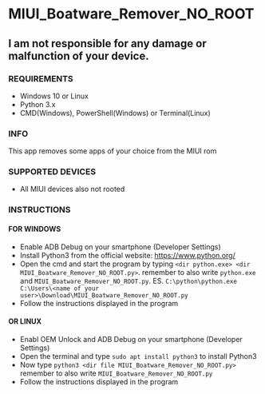 # MIUI_Boatware_Remover_NO_ROOT
## I am not responsible for any damage or malfunction of your device.
### REQUIREMENTS
- Windows 10 or Linux
- Python 3.x
- CMD(Windows), PowerShell(Windows) or Terminal(Linux)
### INFO
This app removes some apps of your choice from the MIUI rom
### SUPPORTED DEVICES
- All MIUI devices also not rooted
### INSTRUCTIONS
#### FOR WINDOWS
- Enable ADB Debug on your smartphone (Developer Settings)
- Install Python3 from the official website: https://www.python.org/
- Open the cmd and start the program by typing `<dir python.exe> <dir MIUI_Boatware_Remover_NO_ROOT.py>`. remember to also write `python.exe` and `MIUI_Boatware_Remover_NO_ROOT.py`. ES. `C:\python\python.exe C:\Users\<name of your user>\Download\MIUI_Boatware_Remover_NO_ROOT.py`
- Follow the instructions displayed in the program
#### OR LINUX
- Enabl OEM Unlock and ADB Debug on your smartphone (Developer Settings)
- Open the terminal and type `sudo apt install python3` to install Python3
- Now type `python3 <dir file MIUI_Boatware_Remover_NO_ROOT.py>` remember to also write `MIUI_Boatware_Remover_NO_ROOT.py`
- Follow the instructions displayed in the program
